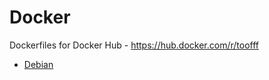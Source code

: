 # Docker
Dockerfiles for Docker Hub - https://hub.docker.com/r/toofff

* [Debian](https://hub.docker.com/r/toofff/debian/)
